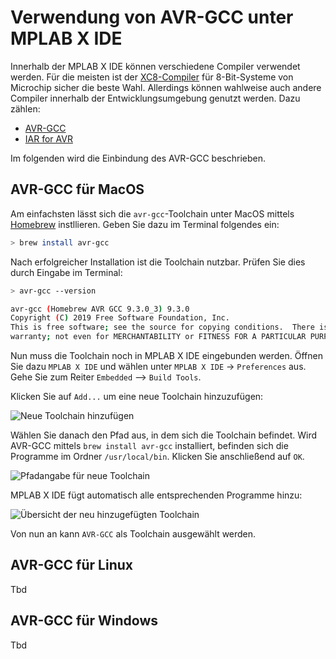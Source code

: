 # Verwendung von AVR-GCC unter MPLAB X IDE

Innerhalb der MPLAB X IDE können verschiedene Compiler verwendet werden. Für die meisten ist der [XC8-Compiler](https://www.microchip.com/en-us/development-tools-tools-and-software/mplab-xc-compilers#tabs) für 8-Bit-Systeme von Microchip sicher die beste Wahl. Allerdings können wahlweise auch andere Compiler innerhalb der Entwicklungsumgebung genutzt werden. Dazu zählen:

- [AVR-GCC](https://gcc.gnu.org/wiki/avr-gcc)
- [IAR for AVR](https://www.iar.com/ewavr)

Im folgenden wird die Einbindung des AVR-GCC beschrieben.

## AVR-GCC für MacOS

Am einfachsten lässt sich die `avr-gcc`-Toolchain unter MacOS mittels [Homebrew](https://brew.sh) instllieren. Geben Sie dazu im Terminal folgendes ein:

```bash
> brew install avr-gcc
```

Nach erfolgreicher Installation ist die Toolchain nutzbar. Prüfen Sie dies durch Eingabe im Terminal:

```bash
> avr-gcc --version

avr-gcc (Homebrew AVR GCC 9.3.0_3) 9.3.0
Copyright (C) 2019 Free Software Foundation, Inc.
This is free software; see the source for copying conditions.  There is NO
warranty; not even for MERCHANTABILITY or FITNESS FOR A PARTICULAR PURPOSE.
````

Nun muss die Toolchain noch in MPLAB X IDE eingebunden werden. Öffnen Sie dazu `MPLAB X IDE` und wählen unter `MPLAB X IDE` -> `Preferences` aus. Gehe Sie zum Reiter `Embedded` --> `Build Tools`.

Klicken Sie auf `Add...` um eine neue Toolchain hinzuzufügen:

![Neue Toolchain hinzufügen](img/mplab_avr-gcc_macos_01.png)

Wählen Sie danach den Pfad aus, in dem sich die Toolchain befindet. Wird AVR-GCC mittels `brew install avr-gcc` installiert, befinden sich die Programme im Ordner `/usr/local/bin`. Klicken Sie anschließend auf `OK`.

![Pfadangabe für neue Toolchain](img/mplab_avr-gcc_macos_02.png)

MPLAB X IDE fügt automatisch alle entsprechenden Programme hinzu:

![Übersicht der neu hinzugefügten Toolchain](img/mplab_avr-gcc_macos_03.png)

Von nun an kann `AVR-GCC` als Toolchain ausgewählt werden.


## AVR-GCC für Linux

Tbd

## AVR-GCC für Windows

Tbd
